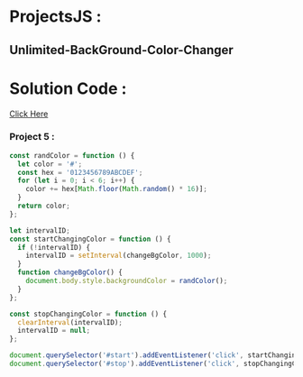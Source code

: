 # ProjectsJS :


## Unlimited-BackGround-Color-Changer

# Solution Code :
[Click Here](https://stackblitz.com/edit/stackblitz-starters-kxq8iy?file=5-RandomColourGen%2Fgen.js)

### Project 5 : 


``` JavaScript
const randColor = function () {
  let color = '#';
  const hex = '0123456789ABCDEF';
  for (let i = 0; i < 6; i++) {
    color += hex[Math.floor(Math.random() * 16)];
  }
  return color;
};

let intervalID;
const startChangingColor = function () {
  if (!intervalID) {
    intervalID = setInterval(changeBgColor, 1000);
  }
  function changeBgColor() {
    document.body.style.backgroundColor = randColor();
  }
};

const stopChangingColor = function () {
  clearInterval(intervalID);
  intervalID = null;
};

document.querySelector('#start').addEventListener('click', startChangingColor);
document.querySelector('#stop').addEventListener('click', stopChangingColor);
```